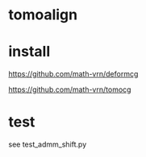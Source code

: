 # tomoalign

# install

https://github.com/math-vrn/deformcg

https://github.com/math-vrn/tomocg

# test

see test_admm_shift.py


